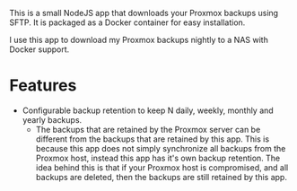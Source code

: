This is a small NodeJS app that downloads your Proxmox backups using SFTP.
It is packaged as a Docker container for easy installation.

I use this app to download my Proxmox backups nightly to a NAS with Docker support.

# Features
* Configurable backup retention to keep N daily, weekly, monthly and yearly backups.
    * The backups that are retained by the Proxmox server can be different from the backups
    that are retained by this app. This is because this app does not simply synchronize
    all backups from the Proxmox host, instead this app has it's own backup retention.
    The idea behind this is that if your Proxmox host is compromised, 
    and all backups are deleted, then the backups are still retained by this app.